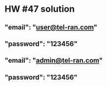 # HW #47 solution

## "email": "user@tel-ran.com"
## "password": "123456"


## "email": "admin@tel-ran.com"
## "password": "123456"